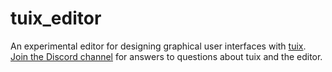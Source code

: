# tuix_editor

An experimental editor for designing graphical user interfaces with [tuix](https://github.com/geom3trik/tuix). [Join the Discord channel](https://discord.gg/aNkTPsRm2w) for answers to questions about tuix and the editor. 
